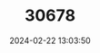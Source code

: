 ---
title: "30678"
category: "Eschweilera pittieri"
draft: false
date: 2024-02-22 13:03:50
languages:
  Spanish; Castilian: ["Repollito"]
---